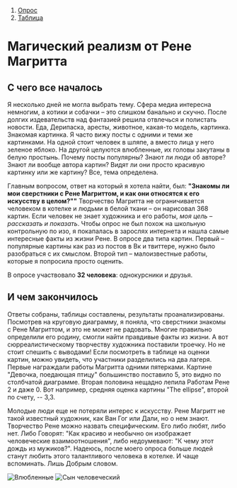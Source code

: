 1. [Опрос](https://docs.google.com/forms/d/1ZDOKed0ZlU3G7GcFI0lGLE3jLmiXDCp2YS3HtRICTEs/edit?usp=sharing)
2. [Таблица](https://docs.google.com/spreadsheets/d/1QLfqMX-dK6t9kVOYXpB2il3FfpfNc1kHci5iyJ8efRY/edit#gid=1460430384&fvid=1010171572)

# Магический реализм от Рене Магритта 
## С чего все началось
Я несколько дней не могла выбрать тему. Сфера медиа интересна немногим, а котики и собачки – это слишком банально и скучно. После долгих издевательств над фантазией решила отвлечься и полистать новости. Еда, Дерипаска, аресты, животное, какая-то модель, картинка. Знакомая картинка. Я часто вижу посты с одними и теми же картинками. На одной стоит человек в шляпе, а вместо лица у него зеленое яблоко. На другой целуются влюбленные, их головы закутаны в белую простынь. Почему посты популярны? Знают ли люди об авторе? Знают ли вообще автора картин? Видят ли они просто красивую картинку или же картину? Все, тема определена.

Главным вопросом, ответ на который я хотела найти, был: **"Знакомы ли мои сверстники с Рене Магриттом, и как они относятся к его искусству в целом?""** Творчество Магритта не ограничивается человеком в котелке и людьми в белой ткани – он нарисовал 368 картин. Если человек не знает художника и его работы, *моя цель – рассказать и показать*. Чтобы опрос не был похож на школьную контрольную по изо, я покапалась в зарослях интернета и нашла самые интересные факты из жизни Рене. В опросе два типа картин. Первый – популярные картины как раз из постов в Вк и твиттере, нужно было разобраться с их смыслом. Второй тип – малоизвестные работы, которые я попросила просто оценить. 

В опросе участвовало **32 человека**: однокурсники и друзья.

## И чем закончилось
Ответы собраны, таблицы составлены, результаты проанализированы. Посмотрев на круговую диаграмму, я поняла, что сверстники знакомы с Рене Магриттом, и это не может не радовать. Многие правильно определили его родину, смогли найти правдивые факты из жизни. А вот сюрреалистическому творчеству художника поставили троечку. Но не стоит спешить с выводами! Если посмотреть в таблице на оценки картин, можно увидеть, что участники разделились на два лагеря. Первые награждали работы Магритта одними пятерками. Картине "Девочка, поедающая птицу" большинство поставило 5, это видно по столбчатой диаграмме. Вторая половина нещадно лепила Работам Рене 2 и даже 0. Вот например, средняя оценка картины "The ellipse", второй по счету, -- 3,3. 

Молодые люди еще не потеряли интерес к искусству. Рене Магритт не такой известный художник, как Ван Гог или Дали, но о нем знают. Творчество Рене можно назвать специфическим. Его либо любят, либо нет. Либо Говорят: "Как красиво и необычно он изображает человеческие взаимоотношения", либо недоумевают: "К чему этот дождь из мужиков?". Надеюсь, после моего опроса больше людей станут любить этого талантливого человека в котелке. И чаще вспоминать. Лишь Добрым словом.

![Влюбленные](https://pp.userapi.com/c840221/v840221141/7b21f/vUWvCJ-SKZY.jpg)
![Сын человеческий](https://pp.userapi.com/c840221/v840221141/7b227/DywVG0CIPwE.jpg)
